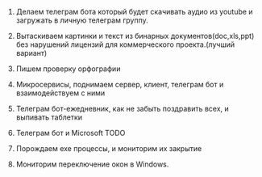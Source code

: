 1. Делаем телеграм бота который будет скачивать аудио из youtube и загружать в личную телеграм группу.

2. Вытаскиваем картинки и текст из бинарных документов(doc,xls,ppt) без нарушений лицензий для коммерческого проекта.(лучший вариант)

3. Пишем проверку орфографии

4. Микросервисы, поднимаем сервер, клиент, телеграм бот и взаимодействуем с ними

5. Телеграм бот-ежедневник, как не забыть поздравить всех, и выпивать таблетки

6. Телеграм бот и Microsoft TODO

7. Порождаем exe процессы, и мониторим их закрытие

8. Мониторим переключение окон в Windows.
